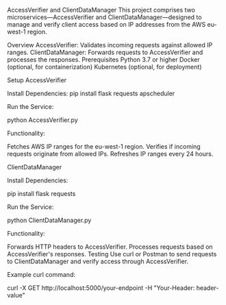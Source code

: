 AccessVerifier and ClientDataManager
This project comprises two microservices—AccessVerifier and ClientDataManager—designed to manage and verify client access based on IP addresses from the AWS eu-west-1 region.

Overview
AccessVerifier: Validates incoming requests against allowed IP ranges.
ClientDataManager: Forwards requests to AccessVerifier and processes the responses.
Prerequisites
Python 3.7 or higher
Docker (optional, for containerization)
Kubernetes (optional, for deployment)

Setup
AccessVerifier

Install Dependencies:
pip install flask requests apscheduler

Run the Service:

python AccessVerifier.py

Functionality:

Fetches AWS IP ranges for the eu-west-1 region.
Verifies if incoming requests originate from allowed IPs.
Refreshes IP ranges every 24 hours.


ClientDataManager

Install Dependencies:

pip install flask requests

Run the Service:


python ClientDataManager.py

Functionality:

Forwards HTTP headers to AccessVerifier.
Processes requests based on AccessVerifier's responses.
Testing
Use curl or Postman to send requests to ClientDataManager and verify access through AccessVerifier.

Example curl command:

curl -X GET http://localhost:5000/your-endpoint -H "Your-Header: header-value"
